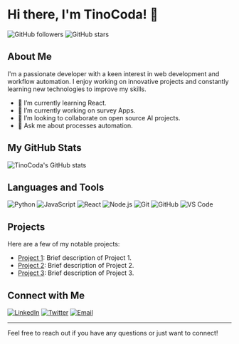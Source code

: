 


# Hi there, I'm TinoCoda! 👋

![GitHub followers](https://img.shields.io/github/followers/TinoCoda?style=social)
![GitHub stars](https://img.shields.io/github/stars/TinoCoda?style=social)

## About Me

I'm a passionate developer with a keen interest in web development and workflow automation. I enjoy working on innovative projects and constantly learning new technologies to improve my skills.

- 🌱 I’m currently learning React.
- 🔭 I’m currently working on survey Apps.
- 👯 I’m looking to collaborate on open source AI projects.
- 💬 Ask me about processes automation.
 



## My GitHub Stats

![TinoCoda's GitHub stats](https://github-readme-stats.vercel.app/api?username=TinoCoda&show_icons=true&theme=radical)

## Languages and Tools

![Python](https://img.shields.io/badge/-Python-333333?style=flat&logo=python)
![JavaScript](https://img.shields.io/badge/-JavaScript-333333?style=flat&logo=javascript)
![React](https://img.shields.io/badge/-React-333333?style=flat&logo=react)
![Node.js](https://img.shields.io/badge/-Node.js-333333?style=flat&logo=node.js)
![Git](https://img.shields.io/badge/-Git-333333?style=flat&logo=git)
![GitHub](https://img.shields.io/badge/-GitHub-333333?style=flat&logo=github)
![VS Code](https://img.shields.io/badge/-VS%20Code-333333?style=flat&logo=visual-studio-code)

## Projects

Here are a few of my notable projects:

- [Project 1](https://github.com/TinoCoda/project1): Brief description of Project 1.
- [Project 2](https://github.com/TinoCoda/project2): Brief description of Project 2.
- [Project 3](https://github.com/TinoCoda/project3): Brief description of Project 3.

## Connect with Me

[![LinkedIn](https://img.shields.io/badge/-LinkedIn-333333?style=flat&logo=linkedin)](https://www.linkedin.com/in/yourprofile)
[![Twitter](https://img.shields.io/badge/-Twitter-333333?style=flat&logo=twitter)](https://twitter.com/yourprofile)
[![Email](https://img.shields.io/badge/-Email-333333?style=flat&logo=gmail)](mailto:youremail@example.com)

---

Feel free to reach out if you have any questions or just want to connect!

<!--
**TinoCoda/TinoCoda** is a ✨ _special_ ✨ repository because its `README.md` (this file) appears on your GitHub profile.

Here are some ideas to get you started:

- 🔭 I’m currently working on ...
- 🌱 I’m currently learning ...
- 👯 I’m looking to collaborate on ...
- 🤔 I’m looking for help with ...
- 💬 Ask me about ...
- 📫 How to reach me: ...
- 😄 Pronouns: ...
- ⚡ Fun fact: ...
- 📫 How to reach me: [provide your preferred method of contact, e.g., email, LinkedIn, Twitter].
- ⚡ Fun fact: [share a fun fact about yourself].
-->
